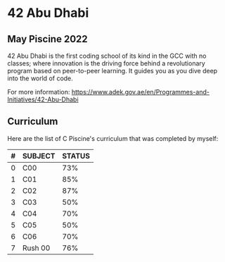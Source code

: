# 42 Abu Dhabi
## May Piscine 2022

42 Abu Dhabi is the first coding school of its kind in the GCC with no classes; where innovation is the driving force behind a revolutionary program based on peer-to-peer learning. It guides you as you dive deep into the world of code.

For more information: https://www.adek.gov.ae/en/Programmes-and-Initiatives/42-Abu-Dhabi

## Curriculum
Here are the list of C Piscine's curriculum that was completed by myself:


| #   |    SUBJECT    | STATUS  |
| --- | ------------- | ------- |
|  0  |      C00      |   73%   |
|  1  |      C01      |   85%   |
|  2  |      C02      |   87%   |
|  3  |      C03      |   50%   |
|  4  |      C04      |   70%   |
|  5  |      C05      |   50%   |
|  6  |      C06      |   70%   |
|  7  |     Rush 00   |   76%   |

